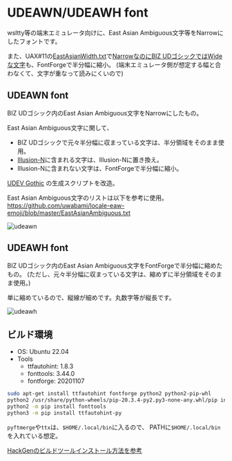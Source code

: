 # UDEAWN/UDEAWH font

wsltty等の端末エミュレータ向けに、East Asian Ambiguous文字等をNarrowにしたフォントです。

また、UAX#11の[EastAsianWidth.txt](https://www.unicode.org/Public/UCD/latest/ucd/EastAsianWidth.txt)で[NarrowなのにBIZ UDゴシックではWideな文字](/deton/udeawn-font/blob/main/WidthMismatch.txt)も、FontForgeで半分幅に縮小。
(端末エミュレータ側が想定する幅と合わなくて、文字が重なって読みにくいので)

## UDEAWN font
BIZ UDゴシック内のEast Asian Ambiguous文字をNarrowにしたもの。

East Asian Ambiguous文字に関して、
+ BIZ UDゴシックで元々半分幅に収まっている文字は、半分領域をそのまま使用。
+ [Illusion-N](https://github.com/tomonic-x/Illusion)に含まれる文字は、Illusion-Nに置き換え。
+ Illusion-Nに含まれない文字は、FontForgeで半分幅に縮小。

[UDEV Gothic](https://github.com/yuru7/udev-gothic) の生成スクリプトを改造。

East Asian Ambiguous文字のリストは以下を参考に使用。
https://github.com/uwabami/locale-eaw-emoji/blob/master/EastAsianAmbiguous.txt

![udeawn](https://user-images.githubusercontent.com/761487/222949949-fe8dfa6d-582a-4276-8d3c-bbaf7fa08059.png)

## UDEAWH font
BIZ UDゴシック内のEast Asian Ambiguous文字をFontForgeで半分幅に縮めたもの。
(ただし、元々半分幅に収まっている文字は、縮めずに半分領域をそのまま使用。)

単に縮めているので、縦線が細めです。丸数字等が縦長です。

![udeawh](https://user-images.githubusercontent.com/761487/221395252-e00bd075-fe9c-44e5-a1bc-ec54006f756c.png)

## ビルド環境

* OS: Ubuntu 22.04
* Tools
  * ttfautohint: 1.8.3
  * fonttools: 3.44.0
  * fontforge: 20201107

```sh
sudo apt-get install ttfautohint fontforge python2 python2-pip-whl
python2 /usr/share/python-wheels/pip-20.3.4-py2.py3-none-any.whl/pip install --no-index /usr/share/python-wheels/pip-20.3.4-py2.py3-none-any.whl
python2 -m pip install fonttools
python3 -m pip install ttfautohint-py
```

`pyftmerge`や`ttx`は、`$HOME/.local/bin`に入るので、
PATHに`$HOME/.local/bin`を入れている想定。

[HackGenのビルドツールインストール方法を参考](https://github.com/yuru7/HackGen#%E3%83%93%E3%83%AB%E3%83%89%E3%83%84%E3%83%BC%E3%83%AB%E3%81%AE%E3%82%A4%E3%83%B3%E3%82%B9%E3%83%88%E3%83%BC%E3%83%AB%E6%96%B9%E6%B3%95%E3%81%A8%E6%B3%A8%E6%84%8F%E7%82%B9)
